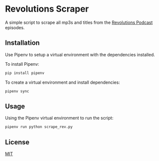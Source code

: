 # Revolutions Scraper

A simple script to scrape all mp3s and titles from the [Revolutions Podcast](https://www.revolutionspodcast.com/) episodes.

## Installation

Use Pipenv to setup a virtual environment with the dependencies installed.

To install Pipenv:

```bash
pip install pipenv
```

To create a virtual environment and install dependencies:

```bash
pipenv sync
```

## Usage

Using the Pipenv virtual environment to run the script:

```bash
pipenv run python scrape_rev.py
```

## License
[MIT](LICENSE)